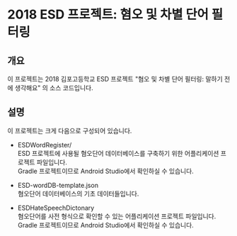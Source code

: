 
# 2018 ESD 프로젝트: 혐오 및 차별 단어 필터링

## 개요

이 프로젝트는 2018 김포고등학교 ESD 프로젝트 "혐오 및 차별 단어 필터링: 말하기 전에 생각해요" 의 소스 코드입니다.

## 설명

이 프로젝트는 크게 다음으로 구성되어 있습니다.

- ESDWordRegister/ <br>
ESD 프로젝트에 사용될 혐오단어 데이터베이스를 구축하기 위한 어플리케이션 프로젝트 파일입니다.<br>
Gradle 프로젝트이므로 Android Studio에서 확인하실 수 있습니다.

- ESD-wordDB-template.json <br>
혐오단어 데이터베이스의 기초 데이터들입니다.

- ESDHateSpeechDictonary <br>
혐오단어를 사전 형식으로 확인할 수 있는 어플리케이션 프로젝트 파일입니다.<br>
Gradle 프로젝트이므로 Android Studio에서 확인하실 수 있습니다.
